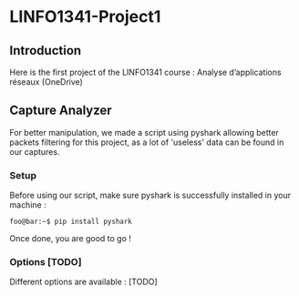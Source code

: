 # LINFO1341-Project1

## Introduction
Here is the first project of the LINFO1341 course : Analyse d’applications réseaux (OneDrive)


## Capture Analyzer
For better manipulation, we made a script using pyshark allowing better packets filtering for this project, as a lot of 'useless' data can be found in our captures.

### Setup
Before using our script, make sure pyshark is successfully installed in your machine : 

``` console
foo@bar:~$ pip install pyshark
```

Once done, you are good to go !

### Options [TODO]
Different options are available : [TODO]
